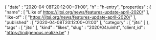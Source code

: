 {
  "date" : "2020-04-08T20:12:00+01:00",
  "h" : "h-entry",
  "properties" : {
    "name" : [ "Like of https://jitsi.org/news/features-update-april-2020/" ],
    "like-of" : [ "https://jitsi.org/news/features-update-april-2020/" ],
    "published" : [ "2020-04-08T20:12:00+01:00" ],
    "category" : [ "jitsi" ]
  },
  "tags" : [ "jitsi" ],
  "kind" : "likes",
  "slug" : "2020/04/uinht",
  "client_id" : "https://indigenous.realize.be"
}
